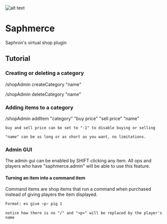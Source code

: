 ![alt text](https://i.imgur.com/qpFv2Ab.jpg "Saphron Logo")

# Saphmerce
Saphron's virtual shop plugin

## Tutorial

### Creating or deleting a category
/shopAdmin createCategory "name"

/shopAdmin deleteCategory "name"

### Adding items to a category
/shopAdmin addItem "category" "buy price" "sell price" "name"

`buy and sell price can be set to "-1" to disable buying or selling`

`"name" can be as long or as short as you want, no limitations.`

### Admin GUI
The admin gui can be enabled by SHIFT clicking any item. All ops and players who have "saphmerce.admin" will be able to use this feature.

#### Turning an item into a command item
Command items are shop items that run a command when purchased instead of giving players the item displayed.
```sh
Format: es give <p> pig 1
```
`notice how there is no "/" and "<p>" will be replaced by the player's name`